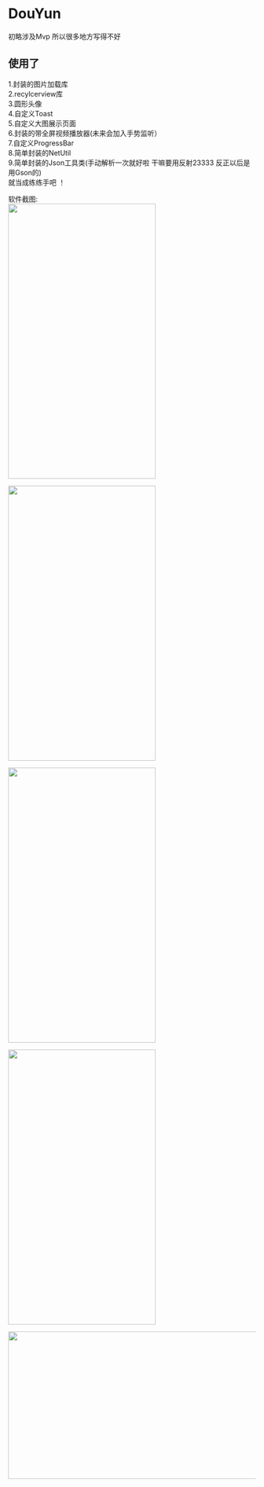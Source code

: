 # DouYun

初略涉及Mvp 所以很多地方写得不好 <br>

使用了
------
1.封装的图片加载库<br>
2.recylcerview库<br>
3.圆形头像<br>
4.自定义Toast<br>
5.自定义大图展示页面 <br>
6.封装的带全屏视频播放器(未来会加入手势监听）<br>
7.自定义ProgressBar<br>
8.简单封装的NetUtil<br>
9.简单封装的Json工具类(手动解析一次就好啦 干嘛要用反射23333 反正以后是用Gson的)<br>
就当成练练手吧 ！

软件截图:<br>
<img width="300" height="560" src="https://github.com/fengxinyao1/DouYun/blob/master/app/photos/1.jpg"/><br>

<img width="300" height="560" src="https://github.com/fengxinyao1/DouYun/blob/master/app/photos/2.jpg"/><br>

<img width="300" height="560" src="https://github.com/fengxinyao1/DouYun/blob/master/app/photos/3.jpg"/><br>

<img width="300" height="560" src="https://github.com/fengxinyao1/DouYun/blob/master/app/photos/4.jpg"/><br>

<img width="560" height="300" src="https://github.com/fengxinyao1/DouYun/blob/master/app/photos/5.jpg"/><br>

